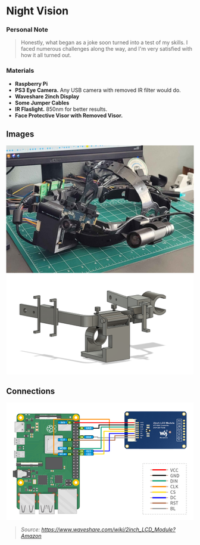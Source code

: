 # Night Vision

### Personal Note

>Honestly, what began as a joke soon turned into a test of my skills. I faced numerous challenges along the way, and I'm very satisfied with how it all turned out.
>

### Materials
* **Raspberry Pi**
* **PS3 Eye Camera.** Any USB camera with removed IR filter would do.
* **Waveshare 2inch Display**
* **Some Jumper Cables**
* **IR Flaslight.** 850nm for better results.
* **Face Protective Visor with Removed Visor.**
## Images

![NVGS](/FinalModels/img/NVGS5.png)
![NVGS](/FinalModels/img/NVGS1.png)

## Connections
![Connections](/FinalModels/img/waveshareDisplayConnections.jpg)
>*Source: https://www.waveshare.com/wiki/2inch_LCD_Module?Amazon*
>
